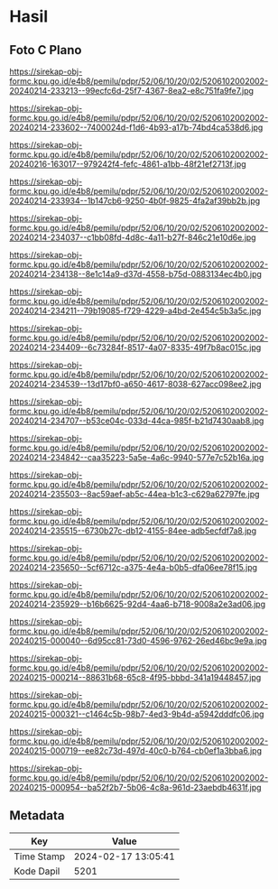# Hasil

## Foto C Plano

https://sirekap-obj-formc.kpu.go.id/e4b8/pemilu/pdpr/52/06/10/20/02/5206102002002-20240214-233213--99ecfc6d-25f7-4367-8ea2-e8c751fa9fe7.jpg

https://sirekap-obj-formc.kpu.go.id/e4b8/pemilu/pdpr/52/06/10/20/02/5206102002002-20240214-233602--7400024d-f1d6-4b93-a17b-74bd4ca538d6.jpg

https://sirekap-obj-formc.kpu.go.id/e4b8/pemilu/pdpr/52/06/10/20/02/5206102002002-20240216-163017--979242f4-fefc-4861-a1bb-48f21ef2713f.jpg

https://sirekap-obj-formc.kpu.go.id/e4b8/pemilu/pdpr/52/06/10/20/02/5206102002002-20240214-233934--1b147cb6-9250-4b0f-9825-4fa2af39bb2b.jpg

https://sirekap-obj-formc.kpu.go.id/e4b8/pemilu/pdpr/52/06/10/20/02/5206102002002-20240214-234037--c1bb08fd-4d8c-4a11-b27f-846c21e10d6e.jpg

https://sirekap-obj-formc.kpu.go.id/e4b8/pemilu/pdpr/52/06/10/20/02/5206102002002-20240214-234138--8e1c14a9-d37d-4558-b75d-0883134ec4b0.jpg

https://sirekap-obj-formc.kpu.go.id/e4b8/pemilu/pdpr/52/06/10/20/02/5206102002002-20240214-234211--79b19085-f729-4229-a4bd-2e454c5b3a5c.jpg

https://sirekap-obj-formc.kpu.go.id/e4b8/pemilu/pdpr/52/06/10/20/02/5206102002002-20240214-234409--6c73284f-8517-4a07-8335-49f7b8ac015c.jpg

https://sirekap-obj-formc.kpu.go.id/e4b8/pemilu/pdpr/52/06/10/20/02/5206102002002-20240214-234539--13d17bf0-a650-4617-8038-627acc098ee2.jpg

https://sirekap-obj-formc.kpu.go.id/e4b8/pemilu/pdpr/52/06/10/20/02/5206102002002-20240214-234707--b53ce04c-033d-44ca-985f-b21d7430aab8.jpg

https://sirekap-obj-formc.kpu.go.id/e4b8/pemilu/pdpr/52/06/10/20/02/5206102002002-20240214-234842--caa35223-5a5e-4a6c-9940-577e7c52b16a.jpg

https://sirekap-obj-formc.kpu.go.id/e4b8/pemilu/pdpr/52/06/10/20/02/5206102002002-20240214-235503--8ac59aef-ab5c-44ea-b1c3-c629a62797fe.jpg

https://sirekap-obj-formc.kpu.go.id/e4b8/pemilu/pdpr/52/06/10/20/02/5206102002002-20240214-235515--6730b27c-db12-4155-84ee-adb5ecfdf7a8.jpg

https://sirekap-obj-formc.kpu.go.id/e4b8/pemilu/pdpr/52/06/10/20/02/5206102002002-20240214-235650--5cf6712c-a375-4e4a-b0b5-dfa06ee78f15.jpg

https://sirekap-obj-formc.kpu.go.id/e4b8/pemilu/pdpr/52/06/10/20/02/5206102002002-20240214-235929--b16b6625-92d4-4aa6-b718-9008a2e3ad06.jpg

https://sirekap-obj-formc.kpu.go.id/e4b8/pemilu/pdpr/52/06/10/20/02/5206102002002-20240215-000040--6d95cc81-73d0-4596-9762-26ed46bc9e9a.jpg

https://sirekap-obj-formc.kpu.go.id/e4b8/pemilu/pdpr/52/06/10/20/02/5206102002002-20240215-000214--88631b68-65c8-4f95-bbbd-341a19448457.jpg

https://sirekap-obj-formc.kpu.go.id/e4b8/pemilu/pdpr/52/06/10/20/02/5206102002002-20240215-000321--c1464c5b-98b7-4ed3-9b4d-a5942dddfc06.jpg

https://sirekap-obj-formc.kpu.go.id/e4b8/pemilu/pdpr/52/06/10/20/02/5206102002002-20240215-000719--ee82c73d-497d-40c0-b764-cb0ef1a3bba6.jpg

https://sirekap-obj-formc.kpu.go.id/e4b8/pemilu/pdpr/52/06/10/20/02/5206102002002-20240215-000954--ba52f2b7-5b06-4c8a-961d-23aebdb4631f.jpg


## Metadata

| Key        | Value               |
| ---------- | ------------------- |
| Time Stamp | 2024-02-17 13:05:41 |
| Kode Dapil | 5201                |



